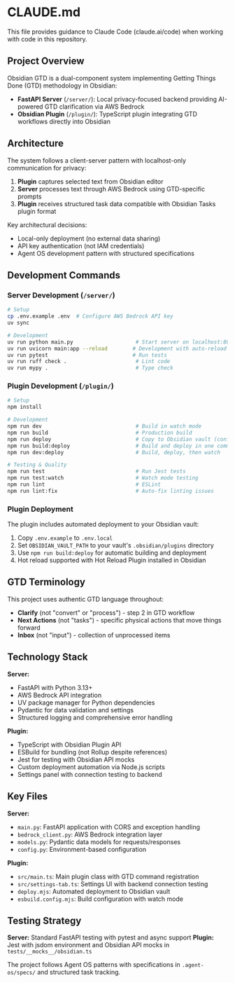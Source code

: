 # CLAUDE.md

This file provides guidance to Claude Code (claude.ai/code) when working with code in this repository.

## Project Overview

Obsidian GTD is a dual-component system implementing Getting Things Done (GTD) methodology in Obsidian:

- **FastAPI Server** (`/server/`): Local privacy-focused backend providing AI-powered GTD clarification via AWS Bedrock
- **Obsidian Plugin** (`/plugin/`): TypeScript plugin integrating GTD workflows directly into Obsidian

## Architecture

The system follows a client-server pattern with localhost-only communication for privacy:

1. **Plugin** captures selected text from Obsidian editor
2. **Server** processes text through AWS Bedrock using GTD-specific prompts
3. **Plugin** receives structured task data compatible with Obsidian Tasks plugin format

Key architectural decisions:
- Local-only deployment (no external data sharing)
- API key authentication (not IAM credentials)
- Agent OS development pattern with structured specifications

## Development Commands

### Server Development (`/server/`)
```bash
# Setup
cp .env.example .env  # Configure AWS Bedrock API key
uv sync

# Development
uv run python main.py                    # Start server on localhost:8000
uv run uvicorn main:app --reload        # Development with auto-reload
uv run pytest                           # Run tests
uv run ruff check .                      # Lint code
uv run mypy .                            # Type check
```

### Plugin Development (`/plugin/`)
```bash
# Setup
npm install

# Development
npm run dev                              # Build in watch mode
npm run build                            # Production build
npm run deploy                           # Copy to Obsidian vault (configured in .env.local)
npm run build:deploy                     # Build and deploy in one command
npm run dev:deploy                       # Build, deploy, then watch

# Testing & Quality
npm run test                             # Run Jest tests
npm run test:watch                       # Watch mode testing
npm run lint                             # ESLint
npm run lint:fix                         # Auto-fix linting issues
```

### Plugin Deployment
The plugin includes automated deployment to your Obsidian vault:
1. Copy `.env.example` to `.env.local`
2. Set `OBSIDIAN_VAULT_PATH` to your vault's `.obsidian/plugins` directory
3. Use `npm run build:deploy` for automatic building and deployment
4. Hot reload supported with Hot Reload Plugin installed in Obsidian

## GTD Terminology

This project uses authentic GTD language throughout:
- **Clarify** (not "convert" or "process") - step 2 in GTD workflow
- **Next Actions** (not "tasks") - specific physical actions that move things forward  
- **Inbox** (not "input") - collection of unprocessed items

## Technology Stack

**Server:**
- FastAPI with Python 3.13+
- AWS Bedrock API integration
- UV package manager for Python dependencies
- Pydantic for data validation and settings
- Structured logging and comprehensive error handling

**Plugin:**
- TypeScript with Obsidian Plugin API
- ESBuild for bundling (not Rollup despite references)
- Jest for testing with Obsidian API mocks
- Custom deployment automation via Node.js scripts
- Settings panel with connection testing to backend

## Key Files

**Server:**
- `main.py`: FastAPI application with CORS and exception handling
- `bedrock_client.py`: AWS Bedrock integration layer
- `models.py`: Pydantic data models for requests/responses
- `config.py`: Environment-based configuration

**Plugin:**  
- `src/main.ts`: Main plugin class with GTD command registration
- `src/settings-tab.ts`: Settings UI with backend connection testing
- `deploy.mjs`: Automated deployment to Obsidian vault
- `esbuild.config.mjs`: Build configuration with watch mode

## Testing Strategy

**Server:** Standard FastAPI testing with pytest and async support
**Plugin:** Jest with jsdom environment and Obsidian API mocks in `tests/__mocks__/obsidian.ts`

The project follows Agent OS patterns with specifications in `.agent-os/specs/` and structured task tracking.